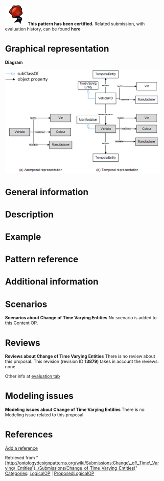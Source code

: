 [![](../images/thumb/b/b5/Certified.png/70px-Certified.png)](../Image/Certified.png "Certified.png") __This pattern has been certified.__
Related submission, with evaluation history, can be found __here__





#  Graphical representation


__Diagram__




[![Image:Before-after.png](../images/9/97/Before-after.png)](../Image/Before-after.png "Image:Before-after.png")




#  General information


  




#  Description


  




#  Example


  




#  Pattern reference


#  Additional information


#  Scenarios



__Scenarios about Change of Time Varying Entities__
No scenario is added to this Content OP.




#  Reviews



__Reviews about Change of Time Varying Entities__
There is no review about this proposal.
This revision (revision ID __13879__) takes in account the reviews: none


Other info at [evaluation tab](http://ontologydesignpatterns.org/wiki/index.php?title=Submissions:Change_of_Time_Varying_Entities&action=evaluation "http://ontologydesignpatterns.org/wiki/index.php?title=Submissions:Change_of_Time_Varying_Entities&action=evaluation")




  




#  Modeling issues



__Modeling issues about Change of Time Varying Entities__
There is no Modeling issue related to this proposal.




  




#  References


[Add a reference](index.php@title=Odp%253AAdd_reference&subject=Submissions%253AChange+of+Time+Varying+Entities.html "http://ontologydesignpatterns.org/wiki/index.php?title=Odp:Add_reference&subject=Submissions%3AChange+of+Time+Varying+Entities")


  






Retrieved from "[http://ontologydesignpatterns.org/wiki/Submissions:Change\_of\_Time\_Varying\_Entities](../Submissions/Change_of_Time_Varying_Entities)"
 [Categories](http://ontologydesignpatterns.org/wiki/Special:Categories "Special:Categories"): [LogicalOP](../Category/LogicalOP "Category:LogicalOP") | [ProposedLogicalOP](../Category/ProposedLogicalOP "Category:ProposedLogicalOP")